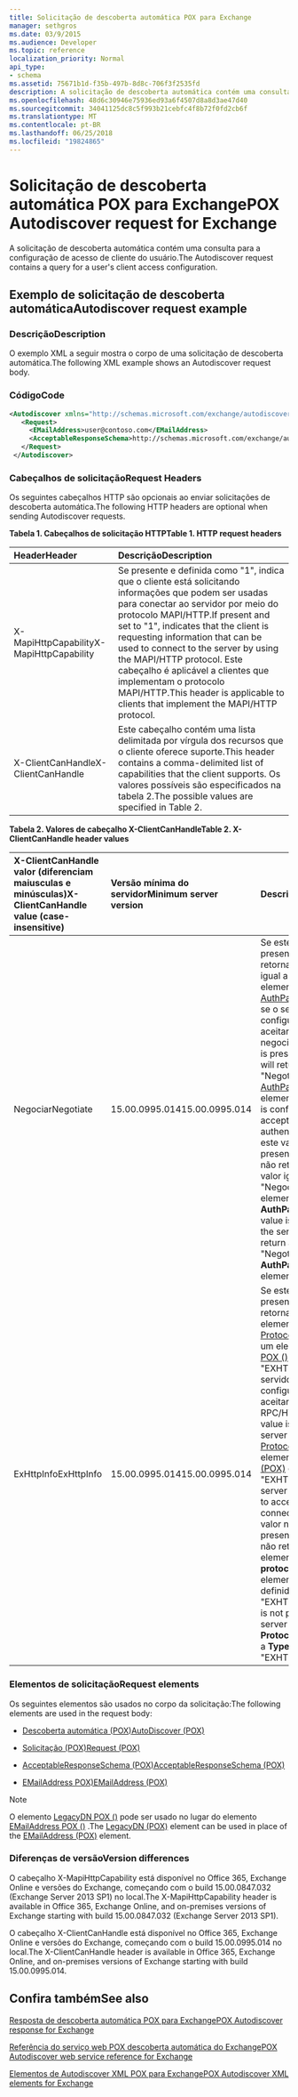 ```yaml
---
title: Solicitação de descoberta automática POX para Exchange
manager: sethgros
ms.date: 03/9/2015
ms.audience: Developer
ms.topic: reference
localization_priority: Normal
api_type:
- schema
ms.assetid: 75671b1d-f35b-497b-8d8c-706f3f2535fd
description: A solicitação de descoberta automática contém uma consulta para a configuração de acesso de cliente do usuário.
ms.openlocfilehash: 48d6c30946e75936ed93a6f4507d8a8d3ae47d40
ms.sourcegitcommit: 34041125dc8c5f993b21cebfc4f8b72f0fd2cb6f
ms.translationtype: MT
ms.contentlocale: pt-BR
ms.lasthandoff: 06/25/2018
ms.locfileid: "19824865"
---
```

# <a name="pox-autodiscover-request-for-exchange"></a><span data-ttu-id="d65a6-103">Solicitação de descoberta automática POX para Exchange</span><span class="sxs-lookup"><span data-stu-id="d65a6-103">POX Autodiscover request for Exchange</span></span>

<span data-ttu-id="d65a6-104">A solicitação de descoberta automática contém uma consulta para a configuração de acesso de cliente do usuário.</span><span class="sxs-lookup"><span data-stu-id="d65a6-104">The Autodiscover request contains a query for a user's client access configuration.</span></span>
  
## <a name="autodiscover-request-example"></a><span data-ttu-id="d65a6-105">Exemplo de solicitação de descoberta automática</span><span class="sxs-lookup"><span data-stu-id="d65a6-105">Autodiscover request example</span></span>

### <a name="description"></a><span data-ttu-id="d65a6-106">Descrição</span><span class="sxs-lookup"><span data-stu-id="d65a6-106">Description</span></span>

<span data-ttu-id="d65a6-107">O exemplo XML a seguir mostra o corpo de uma solicitação de descoberta automática.</span><span class="sxs-lookup"><span data-stu-id="d65a6-107">The following XML example shows an Autodiscover request body.</span></span>
  
### <a name="code"></a><span data-ttu-id="d65a6-108">Código</span><span class="sxs-lookup"><span data-stu-id="d65a6-108">Code</span></span>

```XML
<Autodiscover xmlns="http://schemas.microsoft.com/exchange/autodiscover/outlook/requestschema/2006">
   <Request>
     <EMailAddress>user@contoso.com</EMailAddress>
     <AcceptableResponseSchema>http://schemas.microsoft.com/exchange/autodiscover/outlook/responseschema/2006a</AcceptableResponseSchema>
   </Request>
 </Autodiscover>
```

### <a name="request-headers"></a><span data-ttu-id="d65a6-109">Cabeçalhos de solicitação</span><span class="sxs-lookup"><span data-stu-id="d65a6-109">Request Headers</span></span>

<span data-ttu-id="d65a6-110">Os seguintes cabeçalhos HTTP são opcionais ao enviar solicitações de descoberta automática.</span><span class="sxs-lookup"><span data-stu-id="d65a6-110">The following HTTP headers are optional when sending Autodiscover requests.</span></span>
  
<span data-ttu-id="d65a6-111">**Tabela 1. Cabeçalhos de solicitação HTTP**</span><span class="sxs-lookup"><span data-stu-id="d65a6-111">**Table 1. HTTP request headers**</span></span>

|<span data-ttu-id="d65a6-112">**Header**</span><span class="sxs-lookup"><span data-stu-id="d65a6-112">**Header**</span></span>|<span data-ttu-id="d65a6-113">**Descrição**</span><span class="sxs-lookup"><span data-stu-id="d65a6-113">**Description**</span></span>|
|:-----|:-----|
|<span data-ttu-id="d65a6-114">X-MapiHttpCapability</span><span class="sxs-lookup"><span data-stu-id="d65a6-114">X-MapiHttpCapability</span></span>  <br/> |<span data-ttu-id="d65a6-115">Se presente e definida como "1", indica que o cliente está solicitando informações que podem ser usadas para conectar ao servidor por meio do protocolo MAPI/HTTP.</span><span class="sxs-lookup"><span data-stu-id="d65a6-115">If present and set to "1", indicates that the client is requesting information that can be used to connect to the server by using the MAPI/HTTP protocol.</span></span> <span data-ttu-id="d65a6-116">Este cabeçalho é aplicável a clientes que implementam o protocolo MAPI/HTTP.</span><span class="sxs-lookup"><span data-stu-id="d65a6-116">This header is applicable to clients that implement the MAPI/HTTP protocol.</span></span>  <br/> |
|<span data-ttu-id="d65a6-117">X-ClientCanHandle</span><span class="sxs-lookup"><span data-stu-id="d65a6-117">X-ClientCanHandle</span></span>  <br/> |<span data-ttu-id="d65a6-118">Este cabeçalho contém uma lista delimitada por vírgula dos recursos que o cliente oferece suporte.</span><span class="sxs-lookup"><span data-stu-id="d65a6-118">This header contains a comma-delimited list of capabilities that the client supports.</span></span> <span data-ttu-id="d65a6-119">Os valores possíveis são especificados na tabela 2.</span><span class="sxs-lookup"><span data-stu-id="d65a6-119">The possible values are specified in Table 2.</span></span>  <br/> |
   
<span data-ttu-id="d65a6-120">**Tabela 2. Valores de cabeçalho X-ClientCanHandle**</span><span class="sxs-lookup"><span data-stu-id="d65a6-120">**Table 2. X-ClientCanHandle header values**</span></span>

|<span data-ttu-id="d65a6-121">**X-ClientCanHandle valor (diferenciam maiusculas e minúsculas)**</span><span class="sxs-lookup"><span data-stu-id="d65a6-121">**X-ClientCanHandle value (case-insensitive)**</span></span>|<span data-ttu-id="d65a6-122">**Versão mínima do servidor**</span><span class="sxs-lookup"><span data-stu-id="d65a6-122">**Minimum server version**</span></span>|<span data-ttu-id="d65a6-123">**Descrição**</span><span class="sxs-lookup"><span data-stu-id="d65a6-123">**Description**</span></span>|
|:-----|:-----|:-----|
|<span data-ttu-id="d65a6-124">Negociar</span><span class="sxs-lookup"><span data-stu-id="d65a6-124">Negotiate</span></span>  <br/> |<span data-ttu-id="d65a6-125">15.00.0995.014</span><span class="sxs-lookup"><span data-stu-id="d65a6-125">15.00.0995.014</span></span>  <br/> |<span data-ttu-id="d65a6-126">Se este valor estiver presente, o servidor retornará um valor igual a "Negociar" no elemento [AuthPackage (POX)](authpackage-pox.md) se o servidor está configurado para aceitar a autenticação negociar.</span><span class="sxs-lookup"><span data-stu-id="d65a6-126">If this value is present, the server will return a value of "Negotiate" in the [AuthPackage (POX)](authpackage-pox.md) element if the server is configured to accept Negotiate authentication.</span></span> <span data-ttu-id="d65a6-127">Se este valor não estiver presente, o servidor não retornará um valor igual a "Negociar" no elemento **AuthPackage** .</span><span class="sxs-lookup"><span data-stu-id="d65a6-127">If this value is not present, the server will not return a value of "Negotiate" in the **AuthPackage** element.</span></span>  <br/> |
|<span data-ttu-id="d65a6-128">ExHttpInfo</span><span class="sxs-lookup"><span data-stu-id="d65a6-128">ExHttpInfo</span></span>  <br/> |<span data-ttu-id="d65a6-129">15.00.0995.014</span><span class="sxs-lookup"><span data-stu-id="d65a6-129">15.00.0995.014</span></span>  <br/> |<span data-ttu-id="d65a6-130">Se este valor estiver presente, o servidor retornará um elemento de [Protocolo POX ()](protocol-pox.md) com um elemento de [Tipo POX ()](type-pox.md) definido como "EXHTTP" se o servidor está configurado para aceitar conexões de RPC/HTTP.</span><span class="sxs-lookup"><span data-stu-id="d65a6-130">If this value is present, the server will return a [Protocol (POX)](protocol-pox.md) element with a [Type (POX)](type-pox.md) element set to "EXHTTP" if the server is configured to accept RPC/HTTP connections.</span></span> <span data-ttu-id="d65a6-131">Se este valor não estiver presente, o servidor não retornará um elemento de **protocolo** com um elemento de **tipo** definido como "EXHTTP".</span><span class="sxs-lookup"><span data-stu-id="d65a6-131">If this value is not present, the server will not return a **Protocol** element with a **Type** element set to "EXHTTP".</span></span>  <br/> |
   
### <a name="request-elements"></a><span data-ttu-id="d65a6-132">Elementos de solicitação</span><span class="sxs-lookup"><span data-stu-id="d65a6-132">Request elements</span></span>

<span data-ttu-id="d65a6-133">Os seguintes elementos são usados no corpo da solicitação:</span><span class="sxs-lookup"><span data-stu-id="d65a6-133">The following elements are used in the request body:</span></span>
  
- [<span data-ttu-id="d65a6-134">Descoberta automática (POX)</span><span class="sxs-lookup"><span data-stu-id="d65a6-134">AutoDiscover (POX)</span></span>](autodiscover-pox.md)
    
- [<span data-ttu-id="d65a6-135">Solicitação (POX)</span><span class="sxs-lookup"><span data-stu-id="d65a6-135">Request (POX)</span></span>](request-pox.md)
    
- [<span data-ttu-id="d65a6-136">AcceptableResponseSchema (POX)</span><span class="sxs-lookup"><span data-stu-id="d65a6-136">AcceptableResponseSchema (POX)</span></span>](acceptableresponseschema-pox.md)
    
- [<span data-ttu-id="d65a6-137">EMailAddress POX)</span><span class="sxs-lookup"><span data-stu-id="d65a6-137">EMailAddress (POX)</span></span>](emailaddress-pox.md)
    
> [!NOTE]
> <span data-ttu-id="d65a6-138">O elemento [LegacyDN POX ()](legacydn-pox.md) pode ser usado no lugar do elemento [EMailAddress POX ()](emailaddress-pox.md) .</span><span class="sxs-lookup"><span data-stu-id="d65a6-138">The [LegacyDN (POX)](legacydn-pox.md) element can be used in place of the [EMailAddress (POX)](emailaddress-pox.md) element.</span></span> 
  
### <a name="version-differences"></a><span data-ttu-id="d65a6-139">Diferenças de versão</span><span class="sxs-lookup"><span data-stu-id="d65a6-139">Version differences</span></span>

<span data-ttu-id="d65a6-140">O cabeçalho X-MapiHttpCapability está disponível no Office 365, Exchange Online e versões do Exchange, começando com o build 15.00.0847.032 (Exchange Server 2013 SP1) no local.</span><span class="sxs-lookup"><span data-stu-id="d65a6-140">The X-MapiHttpCapability header is available in Office 365, Exchange Online, and on-premises versions of Exchange starting with build 15.00.0847.032 (Exchange Server 2013 SP1).</span></span>
  
<span data-ttu-id="d65a6-141">O cabeçalho X-ClientCanHandle está disponível no Office 365, Exchange Online e versões do Exchange, começando com o build 15.00.0995.014 no local.</span><span class="sxs-lookup"><span data-stu-id="d65a6-141">The X-ClientCanHandle header is available in Office 365, Exchange Online, and on-premises versions of Exchange starting with build 15.00.0995.014.</span></span>
  
## <a name="see-also"></a><span data-ttu-id="d65a6-142">Confira também</span><span class="sxs-lookup"><span data-stu-id="d65a6-142">See also</span></span>



[<span data-ttu-id="d65a6-143">Resposta de descoberta automática POX para Exchange</span><span class="sxs-lookup"><span data-stu-id="d65a6-143">POX Autodiscover response for Exchange</span></span>](pox-autodiscover-response-for-exchange.md)


[<span data-ttu-id="d65a6-144">Referência do serviço web POX descoberta automática do Exchange</span><span class="sxs-lookup"><span data-stu-id="d65a6-144">POX Autodiscover web service reference for Exchange</span></span>](pox-autodiscover-web-service-reference-for-exchange.md)
  
[<span data-ttu-id="d65a6-145">Elementos de Autodiscover XML POX para Exchange</span><span class="sxs-lookup"><span data-stu-id="d65a6-145">POX Autodiscover XML elements for Exchange</span></span>](pox-autodiscover-xml-elements-for-exchange.md)

